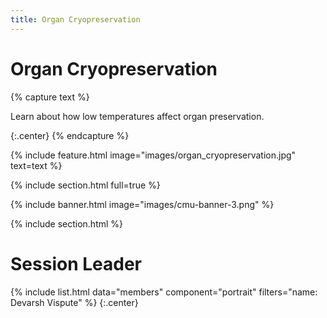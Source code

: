 ```yaml
---
title: Organ Cryopreservation
---
```


# Organ Cryopreservation

{% capture text %}


Learn about how low temperatures affect organ preservation.


{:.center}
{% endcapture %}

{%
  include feature.html
  image="images/organ_cryopreservation.jpg"
  text=text
%}

{% include section.html full=true %}

{% include banner.html image="images/cmu-banner-3.png" %}

{% include section.html %}

# <i class="fas fa-users"></i>Session Leader
{%
  include list.html
  data="members"
  component="portrait"
  filters="name: Devarsh Vispute"
%}
{:.center}